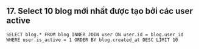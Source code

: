  ## 17.	Select 10 blog mới nhất được tạo bởi các user active
 ```
 SELECT blog.* FROM blog INNER JOIN user ON user.id = blog.user_id WHERE user.is_active = 1 ORDER BY blog.created_at DESC LIMIT 10
 ```